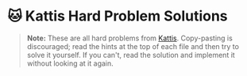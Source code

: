 # 🐱 Kattis Hard Problem Solutions

> **Note:** These are all hard problems from [Kattis](https://open.kattis.com/). Copy-pasting is discouraged; read the hints at the top of each file and then try to solve it yourself. If you can't, read the solution and implement it without looking at it again. 

